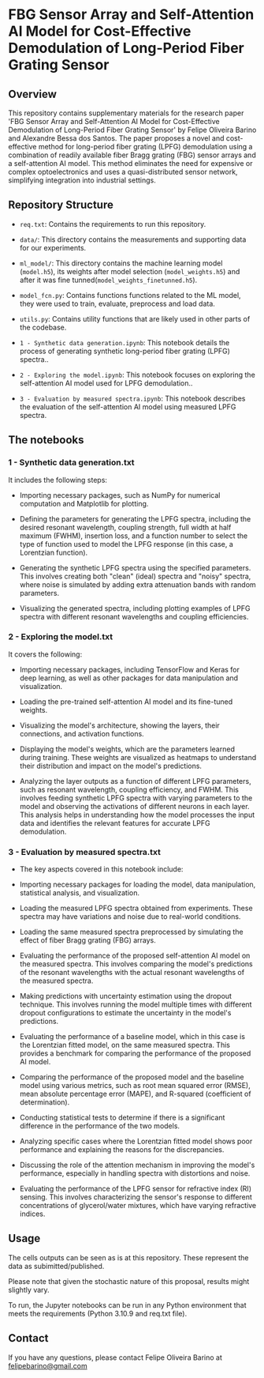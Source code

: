 # FBG Sensor Array and Self-Attention AI Model for Cost-Effective Demodulation of Long-Period Fiber Grating Sensor

## Overview

This repository contains supplementary materials for the research paper 'FBG Sensor Array and Self-Attention AI Model for Cost-Effective Demodulation of Long-Period Fiber Grating Sensor' by Felipe Oliveira Barino and Alexandre Bessa dos Santos. The paper proposes a novel and cost-effective method for long-period fiber grating (LPFG) demodulation using a combination of readily available fiber Bragg grating (FBG) sensor arrays and a self-attention AI model. This method eliminates the need for expensive or complex optoelectronics and uses a quasi-distributed sensor network, simplifying integration into industrial settings.

## Repository Structure

- `req.txt`: Contains the requirements to run this repository.

- `data/`: This directory contains the measurements and supporting data for our experiments.

- `ml_model/`: This directory contains the machine learning model (`model.h5`), its weights after model selection (`model_weights.h5`) and after it was fine tunned(`model_weights_finetunned.h5`).

- `model_fcn.py`: Contains functions functions related to the ML model, they were used to train, evaluate, preprocess and load data.

- `utils.py`: Contains utility functions that are likely used in other parts of the codebase.

- `1 - Synthetic data generation.ipynb`: This notebook details the process of generating synthetic long-period fiber grating (LPFG) spectra..

- `2 - Exploring the model.ipynb`: This notebook focuses on exploring the self-attention AI model used for LPFG demodulation..

- `3 - Evaluation by measured spectra.ipynb`: This notebook describes the evaluation of the self-attention AI model using measured LPFG spectra.

## The notebooks

### 1 - Synthetic data generation.txt

It includes the following steps:

* Importing necessary packages, such as NumPy for numerical computation and Matplotlib for plotting.

* Defining the parameters for generating the LPFG spectra, including the desired resonant wavelength, coupling strength, full width at half maximum (FWHM), insertion loss, and a function number to select the type of function used to model the LPFG response (in this case, a Lorentzian function).

* Generating the synthetic LPFG spectra using the specified parameters. This involves creating both "clean" (ideal) spectra and "noisy" spectra, where noise is simulated by adding extra attenuation bands with random parameters.

* Visualizing the generated spectra, including plotting examples of LPFG spectra with different resonant wavelengths and coupling efficiencies.

### 2 - Exploring the model.txt

It covers the following:

* Importing necessary packages, including TensorFlow and Keras for deep learning, as well as other packages for data manipulation and visualization.

* Loading the pre-trained self-attention AI model and its fine-tuned weights.

* Visualizing the model's architecture, showing the layers, their connections, and activation functions.

* Displaying the model's weights, which are the parameters learned during training. These weights are visualized as heatmaps to understand their distribution and impact on the model's predictions.

* Analyzing the layer outputs as a function of different LPFG parameters, such as resonant wavelength, coupling efficiency, and FWHM. This involves feeding synthetic LPFG spectra with varying parameters to the model and observing the activations of different neurons in each layer. This analysis helps in understanding how the model processes the input data and identifies the relevant features for accurate LPFG demodulation.

### 3 - Evaluation by measured spectra.txt

* The key aspects covered in this notebook include:

* Importing necessary packages for loading the model, data manipulation, statistical analysis, and visualization.

* Loading the measured LPFG spectra obtained from experiments. These spectra may have variations and noise due to real-world conditions.

* Loading the same measured spectra preprocessed by simulating the effect of fiber Bragg grating (FBG) arrays.

* Evaluating the performance of the proposed self-attention AI model on the measured spectra. This involves comparing the model's predictions of the resonant wavelengths with the actual resonant wavelengths of the measured spectra.

* Making predictions with uncertainty estimation using the dropout technique. This involves running the model multiple times with different dropout configurations to estimate the uncertainty in the model's predictions.

* Evaluating the performance of a baseline model, which in this case is the Lorentzian fitted model, on the same measured spectra. This provides a benchmark for comparing the performance of the proposed AI model.

* Comparing the performance of the proposed model and the baseline model using various metrics, such as root mean squared error (RMSE), mean absolute percentage error (MAPE), and R-squared (coefficient of determination).

* Conducting statistical tests to determine if there is a significant difference in the performance of the two models.

* Analyzing specific cases where the Lorentzian fitted model shows poor performance and explaining the reasons for the discrepancies.

* Discussing the role of the attention mechanism in improving the model's performance, especially in handling spectra with distortions and noise.

* Evaluating the performance of the LPFG sensor for refractive index (RI) sensing. This involves characterizing the sensor's response to different concentrations of glycerol/water mixtures, which have varying refractive indices.

## Usage

The cells outputs can be seen as is at this repository. These represent the data as subimitted/published.

Please note that given the stochastic nature of this proposal, results might slightly vary.

To run, the Jupyter notebooks can be run in any Python environment that meets the requirements (Python 3.10.9 and req.txt file).

## Contact

If you have any questions, please contact Felipe Oliveira Barino at felipebarino@gmail.com